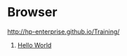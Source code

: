 # Browser

http://hp-enterprise.github.io/Training/

1. [Hello World](../../../gh-pages/BasicSysProg/browser/01HelloWorld)